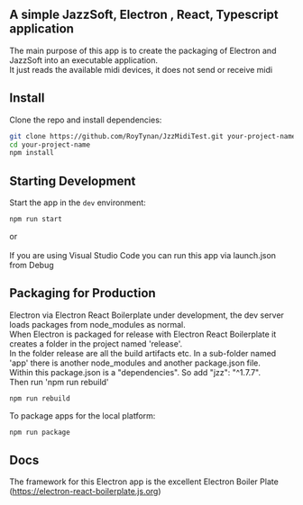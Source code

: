 ## A simple JazzSoft, Electron , React, Typescript application

The main purpose of this app is to create the packaging of Electron and JazzSoft into an executable application.<br>
It just reads the available midi devices, it does not send or receive midi

## Install

Clone the repo and install dependencies:

```bash
git clone https://github.com/RoyTynan/JzzMidiTest.git your-project-name
cd your-project-name
npm install
```

## Starting Development

Start the app in the `dev` environment:

```bash
npm run start
```

or<br><br>
If you are using Visual Studio Code you can run this app via launch.json from Debug<br>

## Packaging for Production

Electron via Electron React Boilerplate under development, the dev server loads packages from node_modules as normal.<br>
When Electron is packaged for release with Electron React Boilerplate it creates a folder in the project named 'release'.<br>
In the folder release are all the build artifacts etc. In a sub-folder named 'app' there is another node_modules and another  package.json file.<br>
Within this package.json is a "dependencies".
So add  "jzz": "^1.7.7".<br>
Then run  'npm run rebuild'<br>


```bash
npm run rebuild
```

To package apps for the local platform:

```bash
npm run package
```

## Docs

The framework for this Electron app is the excellent Electron Boiler Plate (https://electron-react-boilerplate.js.org)



